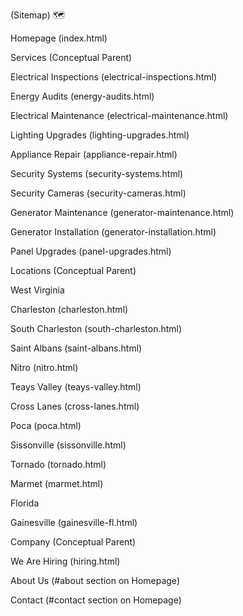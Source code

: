 (Sitemap) 🗺️

Homepage (index.html)

Services (Conceptual Parent)

Electrical Inspections (electrical-inspections.html)

Energy Audits (energy-audits.html)

Electrical Maintenance (electrical-maintenance.html)

Lighting Upgrades (lighting-upgrades.html)

Appliance Repair (appliance-repair.html)

Security Systems (security-systems.html)

Security Cameras (security-cameras.html)

Generator Maintenance (generator-maintenance.html)

Generator Installation (generator-installation.html)

Panel Upgrades (panel-upgrades.html)

Locations (Conceptual Parent)

West Virginia

Charleston (charleston.html)

South Charleston (south-charleston.html)

Saint Albans (saint-albans.html)

Nitro (nitro.html)

Teays Valley (teays-valley.html)

Cross Lanes (cross-lanes.html)

Poca (poca.html)

Sissonville (sissonville.html)

Tornado (tornado.html)

Marmet (marmet.html)

Florida

Gainesville (gainesville-fl.html)

Company (Conceptual Parent)

We Are Hiring (hiring.html)

About Us (#about section on Homepage)

Contact (#contact section on Homepage)

